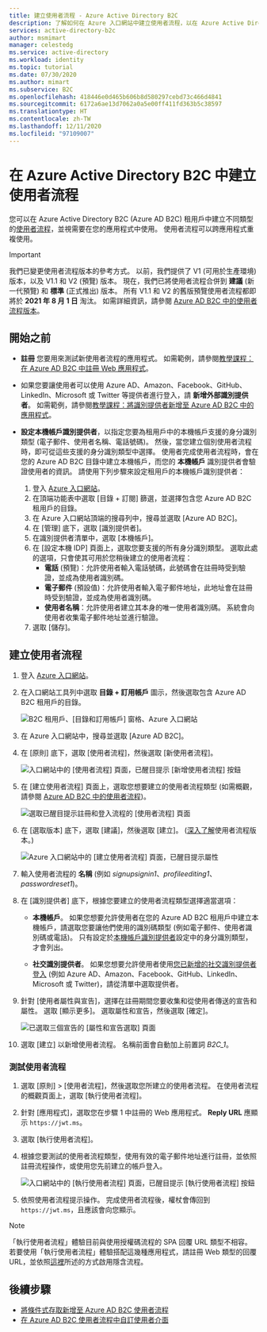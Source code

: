 ```yaml
---
title: 建立使用者流程 - Azure Active Directory B2C
description: 了解如何在 Azure 入口網站中建立使用者流程，以在 Azure Active Directory B2C 中啟用應用程式的註冊、登入和使用者設定檔編輯功能。
services: active-directory-b2c
author: msmimart
manager: celestedg
ms.service: active-directory
ms.workload: identity
ms.topic: tutorial
ms.date: 07/30/2020
ms.author: mimart
ms.subservice: B2C
ms.openlocfilehash: 418446e0d465b606b8d580297cebd73c466d4841
ms.sourcegitcommit: 6172a6ae13d7062a0a5e00ff411fd363b5c38597
ms.translationtype: HT
ms.contentlocale: zh-TW
ms.lasthandoff: 12/11/2020
ms.locfileid: "97109007"
---
```

# <a name="create-a-user-flow-in-azure-active-directory-b2c"></a>在 Azure Active Directory B2C 中建立使用者流程

您可以在 Azure Active Directory B2C (Azure AD B2C) 租用戶中建立不同類型的[使用者流程](user-flow-overview.md)，並視需要在您的應用程式中使用。 使用者流程可以跨應用程式重複使用。

> [!IMPORTANT]
> 我們已變更使用者流程版本的參考方式。 以前，我們提供了 V1 (可用於生產環境) 版本，以及 V1.1 和 V2 (預覽) 版本。 現在，我們已將使用者流程合併到 **建議** (新一代預覽) 和 **標準** (正式推出) 版本。 所有 V1.1 和 V2 的舊版預覽使用者流程都即將於 **2021 年 8 月 1 日** 淘汰。 如需詳細資訊，請參閱 [Azure AD B2C 中的使用者流程版本](user-flow-versions.md)。

## <a name="before-you-begin"></a>開始之前

- **註冊** 您要用來測試新使用者流程的應用程式。 如需範例，請參閱[教學課程：在 Azure AD B2C 中註冊 Web 應用程式](tutorial-register-applications.md)。
- 如果您要讓使用者可以使用 Azure AD、Amazon、Facebook、GitHub、LinkedIn、Microsoft 或 Twitter 等提供者進行登入，請 **新增外部識別提供者**。 如需範例，請參閱[教學課程：將識別提供者新增至 Azure AD B2C 中的應用程式](tutorial-add-identity-providers.md)。
- **設定本機帳戶識別提供者**，以指定您要為租用戶中的本機帳戶支援的身分識別類型 (電子郵件、使用者名稱、電話號碼)。 然後，當您建立個別使用者流程時，即可從這些支援的身分識別類型中選擇。 使用者完成使用者流程時，會在您的 Azure AD B2C 目錄中建立本機帳戶，而您的 **本機帳戶** 識別提供者會驗證使用者的資訊。 請使用下列步驟來設定租用戶的本機帳戶識別提供者：

   1. 登入 [Azure 入口網站](https://portal.azure.com/)。 
   2. 在頂端功能表中選取 [目錄 + 訂閱] 篩選，並選擇包含您 Azure AD B2C 租用戶的目錄。
   3. 在 Azure 入口網站頂端的搜尋列中，搜尋並選取 [Azure AD B2C]。
   4. 在 [管理] 底下，選取 [識別提供者]。
   5. 在識別提供者清單中，選取 [本機帳戶]。
   6. 在 [設定本機 IDP] 頁面上，選取您要支援的所有身分識別類型。 選取此處的選項，只會使其可用於您稍後建立的使用者流程：
      - **電話** (預覽)：允許使用者輸入電話號碼，此號碼會在註冊時受到驗證，並成為使用者識別碼。
      - **電子郵件** (預設值)：允許使用者輸入電子郵件地址，此地址會在註冊時受到驗證，並成為使用者識別碼。
      - **使用者名稱**：允許使用者建立其本身的唯一使用者識別碼。 系統會向使用者收集電子郵件地址並進行驗證。
    7. 選取 [儲存]。

## <a name="create-a-user-flow"></a>建立使用者流程

1. 登入 [Azure 入口網站](https://portal.azure.com)。
2. 在入口網站工具列中選取 **目錄 + 訂用帳戶** 圖示，然後選取包含 Azure AD B2C 租用戶的目錄。

    ![B2C 租用戶、[目錄和訂用帳戶] 窗格、Azure 入口網站](./media/create-user-flow/directory-subscription-pane.png)

3. 在 Azure 入口網站中，搜尋並選取 [Azure AD B2C]。
4. 在 [原則] 底下，選取 [使用者流程]，然後選取 [新使用者流程]。

    ![入口網站中的 [使用者流程] 頁面，已醒目提示 [新增使用者流程] 按鈕](./media/create-user-flow/signup-signin-user-flow.png)

5. 在 [建立使用者流程] 頁面上，選取您想要建立的使用者流程類型 (如需概觀，請參閱 [Azure AD B2C 中的使用者流程](user-flow-overview.md))。

    ![選取已醒目提示註冊和登入流程的 [使用者流程] 頁面](./media/create-user-flow/select-user-flow-type.png)

6. 在 [選取版本] 底下，選取 [建議]，然後選取 [建立]。 ([深入了解](user-flow-versions.md)使用者流程版本。)

    ![Azure 入口網站中的 [建立使用者流程] 頁面，已醒目提示屬性](./media/create-user-flow/select-version.png)

7. 輸入使用者流程的 **名稱** (例如 *signupsignin1*、*profileediting1*、*passwordreset1*)。
8. 在 [識別提供者] 底下，根據您要建立的使用者流程類型選擇適當選項：

   - **本機帳戶**。 如果您想要允許使用者在您的 Azure AD B2C 租用戶中建立本機帳戶，請選取您要讓他們使用的識別碼類型 (例如電子郵件、使用者識別碼或電話)。 只有設定於[本機帳戶識別提供者](#before-you-begin)設定中的身分識別類型，才會列出。

   - **社交識別提供者**。 如果您想要允許使用者使用[您已新增的社交識別提供者登入](tutorial-add-identity-providers.md) (例如 Azure AD、Amazon、Facebook、GitHub、LinkedIn、Microsoft 或 Twitter)，請從清單中選取提供者。

9. 針對 [使用者屬性與宣告]，選擇在註冊期間您要收集和從使用者傳送的宣告和屬性。 選取 [顯示更多]。 選取屬性和宣告，然後選取 [確定]。

    ![已選取三個宣告的 [屬性和宣告選取] 頁面](./media/create-user-flow/signup-signin-attributes.png)

10. 選取 [建立]  以新增使用者流程。 名稱前面會自動加上前置詞 *B2C_1*。

### <a name="test-the-user-flow"></a>測試使用者流程

1. 選取 [原則] > [使用者流程]，然後選取您所建立的使用者流程。 在使用者流程的概觀頁面上，選取 [執行使用者流程]。
1. 針對 [應用程式]，選取您在步驟 1 中註冊的 Web 應用程式。 **Reply URL** 應顯示 `https://jwt.ms`。
1. 選取 [執行使用者流程]。
2. 根據您要測試的使用者流程類型，使用有效的電子郵件地址進行註冊，並依照註冊流程操作，或使用您先前建立的帳戶登入。

    ![入口網站中的 [執行使用者流程] 頁面，已醒目提示 [執行使用者流程] 按鈕](./media/create-user-flow/sign-up-sign-in-run-now.png)

1. 依照使用者流程提示操作。 完成使用者流程後，權杖會傳回到 `https://jwt.ms`，且應該會向您顯示。

> [!NOTE]
> 「執行使用者流程」體驗目前與使用授權碼流程的 SPA 回覆 URL 類型不相容。 若要使用「執行使用者流程」體驗搭配這幾種應用程式，請註冊 Web 類型的回覆 URL，並依照[這裡](tutorial-register-spa.md)所述的方式啟用隱含流程。

## <a name="next-steps"></a>後續步驟

- [將條件式存取新增至 Azure AD B2C 使用者流程](conditional-access-user-flow.md)
- [在 Azure AD B2C 使用者流程中自訂使用者介面](customize-ui-with-html.md)

